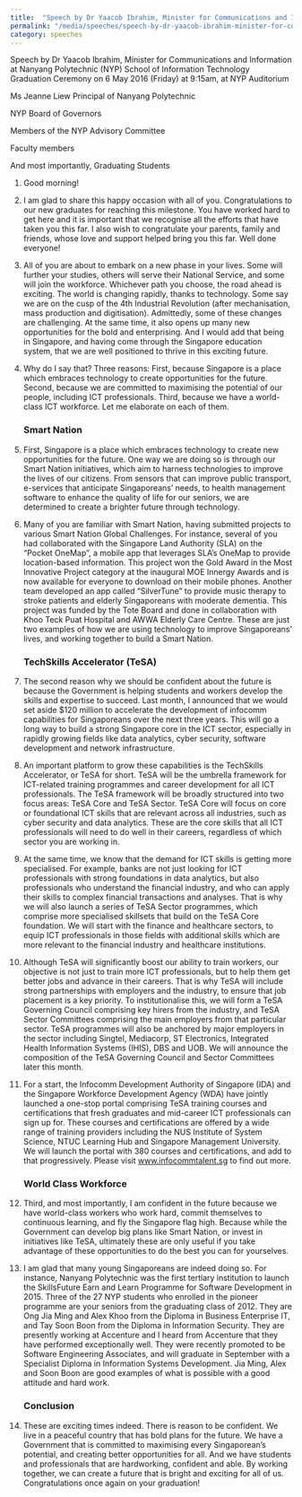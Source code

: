 ```yaml
---
title:  "Speech by Dr Yaacob Ibrahim, Minister for Communications and Information at Nanyang Polytechnic (NYP) School of Information Technology Graduation Ceremony"
permalink: "/media/speeches/speech-by-dr-yaacob-ibrahim-minister-for-communications-and-information-at-nanyang-polytechnic-school-of-information-technology-graduation-ceremony"
category: speeches
---
```

Speech by Dr Yaacob Ibrahim, Minister for Communications and Information at Nanyang Polytechnic (NYP) School of Information Technology Graduation Ceremony on 6 May 2016 (Friday) at 9:15am, at NYP Auditorium

Ms Jeanne Liew 
Principal of Nanyang Polytechnic

NYP Board of Governors

Members of the NYP Advisory Committee

Faculty members

And most importantly, Graduating Students

1. Good morning!

2. I am glad to share this happy occasion with all of you. Congratulations to our new graduates for reaching this milestone. You have worked hard to get here and it is important that we recognise all the efforts that have taken you this far. I also wish to congratulate your parents, family and friends, whose love and support helped bring you this far. Well done everyone! 

3. All of you are about to embark on a new phase in your lives. Some will further your studies, others will serve their National Service, and some will join the workforce. Whichever path you choose, the road ahead is exciting. The world is changing rapidly, thanks to technology. Some say we are on the cusp of the 4th Industrial Revolution (after mechanisation, mass production and digitisation). Admittedly, some of these changes are challenging. At the same time, it also opens up many new opportunities for the bold and enterprising. And I would add that being in Singapore, and having come through the Singapore education system, that we are well positioned to thrive in this exciting future.

4. Why do I say that? Three reasons: First, because Singapore is a place which embraces technology to create opportunities for the future. Second, because we are committed to maximising the potential of our people, including ICT professionals. Third, because we have a world-class ICT workforce. Let me elaborate on each of them.

    ### **Smart Nation**
5. First, Singapore is a place which embraces technology to create new opportunities for the future. One way we are doing so is through our Smart Nation initiatives, which aim to harness technologies to improve the lives of our citizens. From sensors that can improve public transport, e-services that anticipate Singaporeans’ needs, to health management software to enhance the quality of life for our seniors, we are determined to create a brighter future through technology. 

6. Many of you are familiar with Smart Nation, having submitted projects to various Smart Nation Global Challenges. For instance, several of you had collaborated with the Singapore Land Authority (SLA) on the “Pocket OneMap”, a mobile app that leverages SLA’s OneMap to provide location-based information. This project won the Gold Award in the Most Innovative Project category at the inaugural MOE Innergy Awards and is now available for everyone to download on their mobile phones. Another team developed an app called “SilverTune” to provide music therapy to stroke patients and elderly Singaporeans with moderate dementia. This project was funded by the Tote Board and done in collaboration with Khoo Teck Puat Hospital and AWWA Elderly Care Centre. These are just two examples of how we are using technology to improve Singaporeans’ lives, and working together to build a Smart Nation. 

    ### **TechSkills Accelerator (TeSA)**
7. The second reason why we should be confident about the future is because the Government is helping students and workers develop the skills and expertise to succeed. Last month, I announced that we would set aside $120 million to accelerate the development of infocomm capabilities for Singaporeans over the next three years. This will go a long way to build a strong Singapore core in the ICT sector, especially in rapidly growing fields like data analytics, cyber security, software development and network infrastructure.

8. An important platform to grow these capabilities is the TechSkills Accelerator, or TeSA for short. TeSA will be the umbrella framework for ICT-related training programmes and career development for all ICT professionals. The TeSA framework will be broadly structured into two focus areas: TeSA Core and TeSA Sector. TeSA Core will focus on core or foundational ICT skills that are relevant across all industries, such as cyber security and data analytics. These are the core skills that all ICT professionals will need to do well in their careers, regardless of which sector you are working in. 

9. At the same time, we know that the demand for ICT skills is getting more specialised. For example, banks are not just looking for ICT professionals with strong foundations in data analytics, but also professionals who understand the financial industry, and who can apply their skills to complex financial transactions and analyses. That is why we will also launch a series of TeSA Sector programmes, which comprise more specialised skillsets that build on the TeSA Core foundation. We will start with the finance and healthcare sectors, to equip ICT professionals in those fields with additional skills which are more relevant to the financial industry and healthcare institutions. 

10. Although TeSA will significantly boost our ability to train workers, our objective is not just to train more ICT professionals, but to help them get better jobs and advance in their careers. That is why TeSA will include strong partnerships with employers and the industry, to ensure that job placement is a key priority. To institutionalise this, we will form a TeSA Governing Council comprising key hirers from the industry, and TeSA Sector Committees comprising the main employers from that particular sector. TeSA programmes will also be anchored by major employers in the sector including Singtel, Mediacorp, ST Electronics, Integrated Health Information Systems (IHIS), DBS and UOB. We will announce the composition of the TeSA Governing Council and Sector Committees later this month. 

11. For a start, the Infocomm Development Authority of Singapore (IDA) and the Singapore Workforce Development Agency (WDA) have jointly launched a one-stop portal comprising TeSA training courses and certifications that fresh graduates and mid-career ICT professionals can sign up for. These courses and certifications are offered by a wide range of training providers including the NUS Institute of System Science, NTUC Learning Hub and Singapore Management University. We will launch the portal with 380 courses and certifications, and add to that progressively. Please visit www.infocommtalent.sg to find out more.

    ### **World Class Workforce**
12. Third, and most importantly, I am confident in the future because we have world-class workers who work hard, commit themselves to continuous learning, and fly the Singapore flag high. Because while the Government can develop big plans like Smart Nation, or invest in initiatives like TeSA, ultimately these are only useful if you take advantage of these opportunities to do the best you can for yourselves. 

13. I am glad that many young Singaporeans are indeed doing so. For instance, Nanyang Polytechnic was the first tertiary institution to launch the SkillsFuture Earn and Learn Programme for Software Development in 2015. Three of the 27 NYP students who enrolled in the pioneer programme are your seniors from the graduating class of 2012. They are Ong Jia Ming and Alex Khoo from the Diploma in Business Enterprise IT, and Tay Soon Boon from the Diploma in Information Security. They are presently working at Accenture and I heard from Accenture that they have performed exceptionally well. They were recently promoted to be Software Engineering Associates, and will graduate in September with a Specialist Diploma in Information Systems Development. Jia Ming, Alex and Soon Boon are good examples of what is possible with a good attitude and hard work.

    ### **Conclusion**
14. These are exciting times indeed. There is reason to be confident. We live in a peaceful country that has bold plans for the future. We have a Government that is committed to maximising every Singaporean’s potential, and creating better opportunities for all. And we have students and professionals that are hardworking, confident and able. By working together, we can create a future that is bright and exciting for all of us. Congratulations once again on your graduation!
